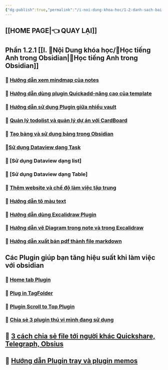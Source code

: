 ```yaml
---
{"dg-publish":true,"permalink":"/i-noi-dung-khoa-hoc/1-2-danh-sach-bai-hoc-obsidian-nang-cao/","dgPassFrontmatter":true,"noteIcon":"1","created":"","updated":""}
---
```


## [[HOME PAGE\|👈 QUAY LẠI]]

## Phần 1.2.1  [[I. 🍁Nội Dung khóa học/🌟Học tiếng Anh trong Obsidian\|🌟Học tiếng Anh trong Obsidian]]

### 💎 [Hướng dẫn xem mindmap của notes](https://www.facebook.com/groups/219067851029823/posts/250546011215340/)

### 💎 [Hướng dẫn dùng plugin Quickadd-nâng cao của template](https://www.facebook.com/groups/219067851029823/posts/251081967828411/)

### 💎 [Hướng dẫn sử dụng Plugin giữa nhiều vault](https://www.facebook.com/groups/219067851029823/posts/223744593895482/)

### 💎 [Quản lý todolist và quản lý dự án với CardBoard](https://www.facebook.com/groups/219067851029823/posts/233222509614357/)

### 💎 [Tạo bảng và sử dụng bảng trong Obsidian](https://www.facebook.com/groups/219067851029823/posts/231771149759493/)

### 💎[Sử dụng Dataview dạng Task](https://www.facebook.com/groups/219067851029823/posts/238619882407953/)

### 💎 [Sử dụng Dataview dạng list]

### 💎 [Sử dụng Dataview dạng Table]

### 💎 [Thêm website và chế độ làm việc tập trung](https://www.facebook.com/groups/219067851029823/posts/236522149284393)

### 💎 [Hướng dẫn tô màu text](https://www.facebook.com/groups/219067851029823/posts/227707163499225/)

### 💎 [ Hướng dẫn dùng Excalidraw Plugin](https://www.facebook.com/groups/219067851029823/posts/246889781580963/)

### 💎 [Hướng dẫn vẽ Diagram trong note và trong Excalidraw](https://www.facebook.com/groups/219067851029823/posts/252671517669456/)

### 💎 [Hướng dẫn xuất bản pdf thành file markdown](https://www.facebook.com/groups/219067851029823/posts/250090337927574/)

## Các Plugin giúp bạn tăng hiệu suất khi làm việc với obsidian
### 💎 [Home tab Plugin](https://www.facebook.com/groups/219067851029823/posts/246574121612529/) 

### 💎 [Plug in TagFolder](https://www.facebook.com/groups/219067851029823/posts/246574121612529/) 

### 💎 [ Plugin Scroll to Top Plugin](https://www.facebook.com/groups/594306492570157/posts/690826986251440/)


### 💎 [Chia sẻ 3 plugin thú vị mình đang sử dụng](https://www.facebook.com/groups/219067851029823/posts/251603437776264/)

## 💎 [3 cách chia sẻ file tới người khác Quickshare, Telegraph, Obsius](https://www.facebook.com/groups/219067851029823/posts/262472686689339/)

## 💎 [Hướng dẫn Plugin tray và plugin memos](https://www.facebook.com/groups/219067851029823/posts/261891956747412/)